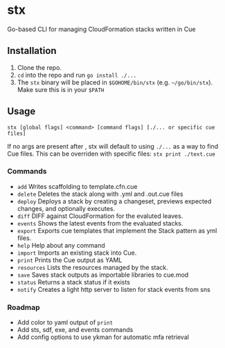 # stx

Go-based CLI for managing CloudFormation stacks written in Cue

## Installation

1. Clone the repo.
2. `cd` into the repo and run `go install ./...`
3. The `stx` binary will be placed in `$GOHOME/bin/stx` (e.g. `~/go/bin/stx`). Make sure this is in your `$PATH`

## Usage

`stx [global flags] <command> [command flags] [./... or specific cue files]`

If no args are present after <command>, stx will default to using `./...` as a way to find Cue files. This can be overriden with specific files: `stx print ./text.cue`

### Commands

- `add`        Writes scaffolding to template.cfn.cue
- `delete`     Deletes the stack along with .yml and .out.cue files
- `deploy`     Deploys a stack by creating a changeset, previews expected changes, and optionally executes.
- `diff`       DIFF against CloudFormation for the evaluted leaves.
- `events`     Shows the latest events from the evaluated stacks.
- `export`     Exports cue templates that implement the Stack pattern as yml files.
- `help`       Help about any command
- `import`     Imports an existing stack into Cue.
- `print`      Prints the Cue output as YAML
- `resources`  Lists the resources managed by the stack.
- `save`       Saves stack outputs as importable libraries to cue.mod
- `status`     Returns a stack status if it exists
- `notify`     Creates a light http server to listen for stack events from sns

### Roadmap

- Add color to yaml output of `print`
- Add sts, sdf, exe, and events commands
- Add config options to use ykman for automatic mfa retrieval
